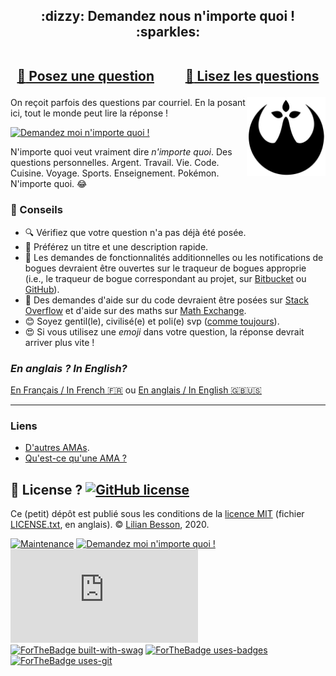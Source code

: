 <h2 align="center">
:dizzy: Demandez nous n'importe quoi ! :sparkles:<br><br>

<a href="../../issues/new">:speech_balloon: Posez une question</a> &nbsp;&nbsp;&nbsp;&nbsp;&nbsp;&nbsp;&nbsp;&nbsp; <a href="../../issues?q=is%3Aissue+is%3Aclosed+sort%3Aupdated-desc">:book: Lisez les questions</a>
</h2>

<img align="right" width="25%" src="Rennes_en_Resilience_logo_1024.png" alt="Logo, Rennes_en_Resilience_logo_1024.png">

On reçoit parfois des questions par courriel. En la posant ici, tout le monde peut lire la réponse !

[![Demandez moi n'importe quoi !](https://img.shields.io/badge/Demandez%20moi-n'%20importe%20quoi-1abc9c.svg)](https://GitHub.com/Rennes-en-Resilience/Contactez-nous)

N'importe quoi veut vraiment dire *n'importe quoi*.
Des questions personnelles. Argent. Travail. Vie. Code.
Cuisine. Voyage. Sports. Enseignement. Pokémon. N'importe quoi. :joy:

### :memo: Conseils

 - :mag: Vérifiez que votre question n'a pas déjà été posée.
 - :memo: Préférez un titre et une description rapide.
 - :bug: Les demandes de fonctionnalités additionnelles ou les notifications de bogues devraient être ouvertes sur le traqueur de bogues approprie (i.e., le traqueur de bogue correspondant au projet, sur [Bitbucket](https://bitbucket.org/lbesson/) ou [GitHub](https://github.com/Naereen/)).
 - :signal_strength: Des demandes d'aide sur du code devraient être posées sur [Stack Overflow](https://stackoverflow.com/) et d'aide sur des maths sur [Math Exchange](https://math.stackexchange.com/).
 - :blush: Soyez gentil(le), civilisé(e) et poli(e) svp ([comme toujours](http://contributor-covenant.org/version/1/4/)).
 - :heart_eyes: Si vous utilisez une *emoji* dans votre question, la réponse devrait arriver plus vite !

### *En anglais ? In English?*
[En Français / In French :fr:](https://github.com/Rennes-en-Resilience/Contactez-nous) ou
[En anglais / In English :gb::us:](https://github.com/Rennes-en-Resilience/Contact-us)

----

### Liens

 - [D'autres AMAs](https://github.com/sindresorhus/amas).
 - [Qu'est-ce qu'une AMA ?](https://en.wikipedia.org/wiki/Reddit#IAmA_and_AMA)

## :scroll: License ? [![GitHub license](https://img.shields.io/github/license/Rennes-en-Resilience/Contactez-nous.svg)](https://github.com/Rennes-en-Resilience/Contactez-nous/blob/master/LICENSE)
Ce (petit) dépôt est publié sous les conditions de la [licence MIT](http://lbesson.mit-license.org/) (fichier [LICENSE.txt](LICENSE.txt), en anglais).
© [Lilian Besson](https://GitHub.com/Naereen), 2020.

[![Maintenance](https://img.shields.io/badge/Maintenu%3F-oui-green.svg)](https://GitHub.com/Rennes-en-Resilience/Contactez-nous/graphs/commit-activity)
[![Demandez moi n'importe quoi !](https://img.shields.io/badge/Demandez%20moi-n'%20importe%20quoi-1abc9c.svg)](https://GitHub.com/Rennes-en-Resilience/Contactez-nous)
[![Analytics](https://ga-beacon.appspot.com/UA-38514290-17/github.com/Rennes-en-Resilience/Contactez-nous/README.md?pixel)](https://GitHub.com/Rennes-en-Resilience/Contactez-nous/)
[![ForTheBadge built-with-swag](http://ForTheBadge.com/images/badges/built-with-swag.svg)](https://GitHub.com/Naereen/)
[![ForTheBadge uses-badges](http://ForTheBadge.com/images/badges/uses-badges.svg)](http://ForTheBadge.com)
[![ForTheBadge uses-git](http://ForTheBadge.com/images/badges/uses-git.svg)](https://GitHub.com/)
